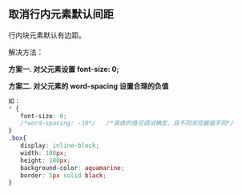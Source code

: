 ## 取消行内元素默认间距

行内块元素默认有边距。

解决方法：

**方案一. 对父元素设置 font-size: 0;**

**方案二. 对父元素的 word-spacing 设置合理的负值**

~~~css
如：
* {
　　font-size: 0;
　　/*word-spacing: -10*/   /*具体的值可调试确定，且不同浏览器值不同*/
}
.box{
　　display: inline-block;
　　width: 100px;
　　height: 100px;
　　background-color: aquamarine;
　　border: 5px solid black;
} 
~~~

